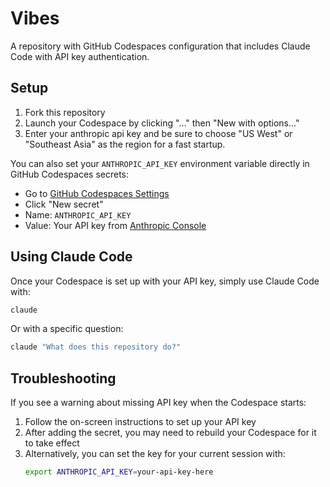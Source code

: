 # Vibes

A repository with GitHub Codespaces configuration that includes Claude Code with API key authentication.

## Setup

1. Fork this repository
2. Launch your Codespace by clicking "..." then "New with options..."
3. Enter your anthropic api key and be sure to choose "US West" or "Southeast Asia" as the region for a fast startup.

You can also set your `ANTHROPIC_API_KEY` environment variable directly in GitHub Codespaces secrets:
   - Go to [GitHub Codespaces Settings](https://github.com/settings/codespaces)
   - Click "New secret"
   - Name: `ANTHROPIC_API_KEY`
   - Value: Your API key from [Anthropic Console](https://console.anthropic.com/keys)

## Using Claude Code

Once your Codespace is set up with your API key, simply use Claude Code with:

```bash
claude
```

Or with a specific question:

```bash
claude "What does this repository do?"
```

## Troubleshooting

If you see a warning about missing API key when the Codespace starts:

1. Follow the on-screen instructions to set up your API key
2. After adding the secret, you may need to rebuild your Codespace for it to take effect
3. Alternatively, you can set the key for your current session with:
   ```bash
   export ANTHROPIC_API_KEY=your-api-key-here
   ```